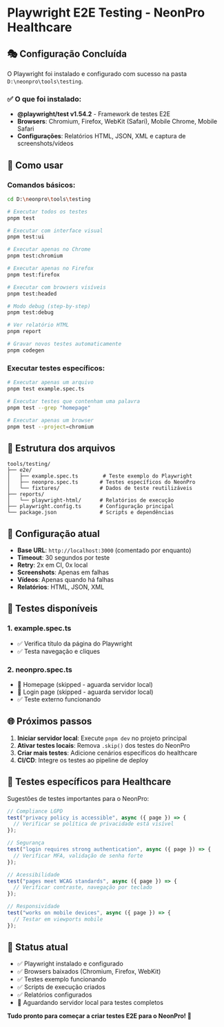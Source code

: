 # Playwright E2E Testing - NeonPro Healthcare

## 🎭 Configuração Concluída

O Playwright foi instalado e configurado com sucesso na pasta `D:\neonpro\tools\testing`.

### ✅ O que foi instalado:

- **@playwright/test v1.54.2** - Framework de testes E2E
- **Browsers**: Chromium, Firefox, WebKit (Safari), Mobile Chrome, Mobile Safari
- **Configurações**: Relatórios HTML, JSON, XML e captura de screenshots/vídeos

## 🚀 Como usar

### Comandos básicos:

```bash
cd D:\neonpro\tools\testing

# Executar todos os testes
pnpm test

# Executar com interface visual
pnpm test:ui

# Executar apenas no Chrome
pnpm test:chromium

# Executar apenas no Firefox  
pnpm test:firefox

# Executar com browsers visíveis
pnpm test:headed

# Modo debug (step-by-step)
pnpm test:debug

# Ver relatório HTML
pnpm report

# Gravar novos testes automaticamente
pnpm codegen
```

### Executar testes específicos:

```bash
# Executar apenas um arquivo
pnpm test example.spec.ts

# Executar testes que contenham uma palavra
pnpm test --grep "homepage"

# Executar apenas um browser
pnpm test --project=chromium
```

## 📁 Estrutura dos arquivos

```
tools/testing/
├── e2e/
│   ├── example.spec.ts        # Teste exemplo do Playwright
│   ├── neonpro.spec.ts       # Testes específicos do NeonPro
│   └── fixtures/             # Dados de teste reutilizáveis
├── reports/
│   └── playwright-html/      # Relatórios de execução
├── playwright.config.ts      # Configuração principal
└── package.json              # Scripts e dependências
```

## 🔧 Configuração atual

- **Base URL**: `http://localhost:3000` (comentado por enquanto)
- **Timeout**: 30 segundos por teste
- **Retry**: 2x em CI, 0x local
- **Screenshots**: Apenas em falhas
- **Vídeos**: Apenas quando há falhas
- **Relatórios**: HTML, JSON, XML

## 📝 Testes disponíveis

### 1. example.spec.ts

- ✅ Verifica título da página do Playwright
- ✅ Testa navegação e cliques

### 2. neonpro.spec.ts

- 🔄 Homepage (skipped - aguarda servidor local)
- 🔄 Login page (skipped - aguarda servidor local)
- ✅ Teste externo funcionando

## 🌐 Próximos passos

1. **Iniciar servidor local**: Execute `pnpm dev` no projeto principal
2. **Ativar testes locais**: Remova `.skip()` dos testes do NeonPro
3. **Criar mais testes**: Adicione cenários específicos do healthcare
4. **CI/CD**: Integre os testes ao pipeline de deploy

## 🏥 Testes específicos para Healthcare

Sugestões de testes importantes para o NeonPro:

```typescript
// Compliance LGPD
test("privacy policy is accessible", async ({ page }) => {
  // Verificar se política de privacidade está visível
});

// Segurança
test("login requires strong authentication", async ({ page }) => {
  // Verificar MFA, validação de senha forte
});

// Acessibilidade
test("pages meet WCAG standards", async ({ page }) => {
  // Verificar contraste, navegação por teclado
});

// Responsividade
test("works on mobile devices", async ({ page }) => {
  // Testar em viewports mobile
});
```

## 🎯 Status atual

- ✅ Playwright instalado e configurado
- ✅ Browsers baixados (Chromium, Firefox, WebKit)
- ✅ Testes exemplo funcionando
- ✅ Scripts de execução criados
- ✅ Relatórios configurados
- 🔄 Aguardando servidor local para testes completos

**Tudo pronto para começar a criar testes E2E para o NeonPro! 🚀**
